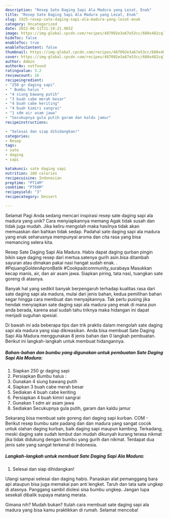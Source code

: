 ```yaml
---
description: "Resep Sate Daging Sapi Ala Madura yang Lezat, Enak"
title: "Resep Sate Daging Sapi Ala Madura yang Lezat, Enak"
slug: 1925-resep-sate-daging-sapi-ala-madura-yang-lezat-enak
category: Uncategorized
date: 2022-06-11T21:19:21.965Z
image: https://img-global.cpcdn.com/recipes/487092e3a67e53cc/680x482cq70/sate-daging-sapi-ala-madura-foto-resep-utama.jpg
hideToc: false
enableToc: true
enableTocContent: false
thumbnail: https://img-global.cpcdn.com/recipes/487092e3a67e53cc/680x482cq70/sate-daging-sapi-ala-madura-foto-resep-utama.jpg
cover: https://img-global.cpcdn.com/recipes/487092e3a67e53cc/680x482cq70/sate-daging-sapi-ala-madura-foto-resep-utama.jpg
author: Admin
authorAv: notfound
ratingvalue: 3.2
reviewcount: 16
recipeingredient:
- "250 gr daging sapi"
- " Bumbu halus "
- "4 siung bawang putih"
- "3 buah cabe merah besar"
- "4 buah cabe keriting"
- "4 buah kimiri sangrai"
- "1 sdm air asam jawa"
- "Secukupnya gula putih garam dan kaldu jamur"
recipeinstructions:

- "Selesai dan siap dihidangkan!"
categories:
- Resep
tags:
- sate
- daging
- sapi

katakunci: sate daging sapi 
nutrition: 160 calories
recipecuisine: Indonesian
preptime: "PT14M"
cooktime: "PT60M"
recipeyield: "3"
recipecategory: Dessert

---
```



Selamat Pagi Anda sedang mencari inspirasi resep sate daging sapi ala madura yang unik? Cara menyiapkannya memang Agak tidak susah dan tidak juga mudah. Jika keliru mengolah maka hasilnya tidak akan memuaskan dan bahkan tidak sedap. Padahal sate daging sapi ala madura yang enak seharusnya mempunyai aroma dan cita rasa yang bisa memancing selera kita.


Resep Sate Daging Sapi Ala Madura. Habis dapat daging qurban pingin bikin saye daging resep dari mertua.satenya gurih asin.bisa ditambah sayuran atau dimakan pakai nasi hangat sudah enak. . #PejuangGoldenApronBatik #Cookpadcommunity_surabaya Masukkan kecap manis, air, dan air asam jawa. Siapkan piring, tata nasi, tuangkan sate goreng di atasnya.

Banyak hal yang sedikit banyak berpengaruh terhadap kualitas rasa dari sate daging sapi ala madura, mulai dari jenis bahan, kedua pemilihan bahan segar hingga cara membuat dan menyajikannya. Tak perlu pusing jika hendak menyiapkan sate daging sapi ala madura yang enak di mana pun anda berada, karena asal sudah tahu triknya maka hidangan ini dapat menjadi suguhan spesial.


Di bawah ini ada beberapa tips dan trik praktis dalam mengolah sate daging sapi ala madura yang siap dikreasikan. Anda bisa membuat Sate Daging Sapi Ala Madura menggunakan 8 jenis bahan dan 0 langkah pembuatan. Berikut ini langkah-langkah untuk membuat hidangannya.

<!--inarticleads1-->

##### Bahan-bahan dan bumbu yang digunakan untuk pembuatan Sate Daging Sapi Ala Madura:

1. Siapkan 250 gr daging sapi
1. Persiapkan  Bumbu halus :
1. Gunakan 4 siung bawang putih
1. Siapkan 3 buah cabe merah besar
1. Sediakan 4 buah cabe keriting
1. Persiapkan 4 buah kimiri sangrai
1. Gunakan 1 sdm air asam jawa
1. Sediakan Secukupnya gula putih, garam dan kaldu jamur


Sekarang bisa membuat sate goreng dari daging sapi kurban. COM - Berikut resep bumbu sate padang dan dan madura yang sangat cocok untuk olahan daging kurban, baik daging sapi maupun kambing. Terkadang, meski daging sate sudah lembut dan mudah dikunyah kurang terasa nikmat jika tidak didukung dengan bumbu yang gurih dan nikmat. Terdapat dua jenis sate yang sangat terkenal di Indonesia. 

<!--inarticleads2-->

##### Langkah-langkah untuk membuat Sate Daging Sapi Ala Madura:


1. Selesai dan siap dihidangkan!

Ulangi sampai selesai dan daging habis. Panaskan alat pemanggang bara api ataupun bisa juga memakai pan anti lengket. Taruh dan tata sate ungkep di atasnya. Panggang sambil diolesi sisa bumbu ungkep. Jangan lupa sesekali dibalik supaya matang merata. 

Gimana nih? Mudah bukan? Itulah cara membuat sate daging sapi ala madura yang bisa kamu praktikkan di rumah. Selamat mencoba!
